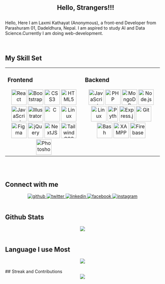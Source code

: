 

<!--
**Laxmination/Laxmination** is a ✨ _special_ ✨ repository because its `README.md` (this file) appears on your GitHub profile.

Here are some ideas to get you started:

- 🔭 I’m currently working on ...
- 🌱 I’m currently learning ...
- 👯 I’m looking to collaborate on ...
- 🤔 I’m looking for help with ...
- 💬 Ask me about ...
- 📫 How to reach me: ...
- 😄 Pronouns: ...
- ⚡ Fun fact: ...
-->
<div align="center">
<h2 align="center" style="width: 100%;padding:10px;" >Hello, Strangers!!!</h2>
</div>  
  

Hello, Here I am Laxmi Kathayat (Anonymous), a front-end Developer from Parashuram 01, Dadeldhura, Nepal. I am aspired to study AI and Data Science.Currently I am doing web-development. 
  

<br/>  


## My Skill Set  
<table><tr><td valign="top" width="33%">

 

### Frontend  
<div align="center">  
<a href="https://justpaste.it/redirect/5r8ji/https%3A%2F%2Freactjs.org%2F" target="_blank"><img style=" 10px" src="https://profilinator.rishav.dev/skills-assets/react-original-wordmark.svg" alt="React" height="50" /></a>  
<a href="https://justpaste.it/redirect/5r8ji/https%3A%2F%2Fgetbootstrap.com%2Fdocs%2F3.4%2Fjavascript%2F" target="_blank"><img style=" 10px" src="https://profilinator.rishav.dev/skills-assets/bootstrap-plain.svg" alt="Bootstrap" height="50" /></a>  
<a href="https://justpaste.it/redirect/5r8ji/https%3A%2F%2Fwww.w3schools.com%2Fcss%2F" target="_blank"><img style=" 10px" src="https://profilinator.rishav.dev/skills-assets/css3-original-wordmark.svg" alt="CSS3" height="50" /></a>  
<a href="https://justpaste.it/redirect/5r8ji/https%3A%2F%2Fen.wikipedia.org%2Fwiki%2FHTML5" target="_blank"><img style=" 10px" src="https://profilinator.rishav.dev/skills-assets/html5-original-wordmark.svg" alt="HTML5" height="50" /></a>  
<a href="https://justpaste.it/redirect/5r8ji/https%3A%2F%2Fwww.javascript.com%2F" target="_blank"><img style=" 10px" src="https://profilinator.rishav.dev/skills-assets/javascript-original.svg" alt="JavaScript" height="50" /></a>  
<a href="https://justpaste.it/redirect/5r8ji/https%3A%2F%2Fwww.adobe.com%2Fin%2Fproducts%2Fillustrator.html" target="_blank"><img style=" 10px" src="https://profilinator.rishav.dev/skills-assets/adobe_illustrator-icon.svg" alt="Illustrator" height="50" /></a>  
<a href="https://justpaste.it/redirect/5r8ji/https%3A%2F%2Fwww.cprogramming.com%2F" target="_blank"><img style=" 10px" src="https://profilinator.rishav.dev/skills-assets/c-original.svg" alt="C" height="50" /></a>  
<a href="https://justpaste.it/redirect/5r8ji/https%3A%2F%2Fwww.linux.org%2F" target="_blank"><img style=" 10px" src="https://profilinator.rishav.dev/skills-assets/linux-original.svg" alt="Linux" height="50" /></a>  
<a href="https://justpaste.it/redirect/5r8ji/https%3A%2F%2Fwww.figma.com%2F" target="_blank"><img style=" 10px" src="https://profilinator.rishav.dev/skills-assets/figma-icon.svg" alt="Figma" height="50" /></a>  
<a href="https://justpaste.it/redirect/5r8ji/https%3A%2F%2Fjquery.com%2F" target="_blank"><img style=" 10px" src="https://profilinator.rishav.dev/skills-assets/jquery.png" alt="jQuery" height="50" /></a>  
<a href="https://justpaste.it/redirect/5r8ji/https%3A%2F%2Fnextjs.org%2F" target="_blank"><img style=" 10px" src="https://profilinator.rishav.dev/skills-assets/nextjs.png" alt="NextJS" height="50" /></a>  
<a href="https://justpaste.it/redirect/5r8ji/https%3A%2F%2Fwww.tailwindcss.com%2F" target="_blank"><img style=" 10px" src="https://profilinator.rishav.dev/skills-assets/tailwindcss.svg" alt="Tailwind CSS" height="50" /></a>  
<a href="https://justpaste.it/redirect/5r8ji/https%3A%2F%2Fwww.adobe.com%2Fin%2Fproducts%2Fphotoshop.html" target="_blank"><img style=" 10px" src="https://profilinator.rishav.dev/skills-assets/photoshop-plain.svg" alt="Photoshop" height="50" /></a>  
</div>

</td><td valign="top" width="33%">

 

### Backend  
<div align="center">  
<a href="https://justpaste.it/redirect/5r8ji/https%3A%2F%2Fwww.javascript.com%2F" target="_blank"><img style=" 10px" src="https://profilinator.rishav.dev/skills-assets/javascript-original.svg" alt="JavaScript" height="50" /></a>  
<a href="https://justpaste.it/redirect/5r8ji/https%3A%2F%2Fwww%2A.%2Aphp.net%2F" target="_blank"><img style=" 10px" src="https://profilinator.rishav.dev/skills-assets/php-original.svg" alt="PHP" height="50" /></a>  
<a href="https://justpaste.it/redirect/5r8ji/https%3A%2F%2Fwww.mongodb.com%2F" target="_blank"><img style=" 10px" src="https://profilinator.rishav.dev/skills-assets/mongodb-original-wordmark.svg" alt="MongoDB" height="50" /></a>  
<a href="https://justpaste.it/redirect/5r8ji/https%3A%2F%2Fnodejs.org%2F" target="_blank"><img style=" 10px" src="https://profilinator.rishav.dev/skills-assets/nodejs-original-wordmark.svg" alt="Node.js" height="50" /></a>  
<a href="https://justpaste.it/redirect/5r8ji/https%3A%2F%2Fwww.linux.org%2F" target="_blank"><img style=" 10px" src="https://profilinator.rishav.dev/skills-assets/linux-original.svg" alt="Linux" height="50" /></a>  
<a href="https://justpaste.it/redirect/5r8ji/https%3A%2F%2Fwww.python.org%2F" target="_blank"><img style=" 10px" src="https://profilinator.ris</td><td valign="top" width="33hav.dev/skills-assets/python-original.svg" alt="Python" height="50" /></a>  
<a href="https://justpaste.it/redirect/5r8ji/https%3A%2F%2Fexpressjs.com%2F" target="_blank"><img style=" 10px" src="https://profilinator.rishav.dev/skills-assets/express-original-wordmark.svg" alt="Express.js" height="50" /></a>  
<a href="https://justpaste.it/redirect/5r8ji/https%3A%2F%2Fgithub.com%2F" target="_blank"><img style=" 10px" src="https://profilinator.rishav.dev/skills-assets/git-scm-icon.svg" alt="Git" height="50" /></a>  
<a href="https://justpaste.it/redirect/5r8ji/https%3A%2F%2Fwww.gnu.org%2Fsoftware%2Fbash%2F" target="_blank"><img style=" 10px" src="https://profilinator.rishav.dev/skills-assets/gnu_bash-icon.svg" alt="Bash" height="50" /></a>  
<a href="https://justpaste.it/redirect/5r8ji/https%3A%2F%2Fwww.apachefriends.org%2F" target="_blank"><img style=" 10px" src="https://profilinator.rishav.dev/skills-assets/xampp.png" alt="XAMPP" height="50" /></a>  
<a href="https://justpaste.it/redirect/5r8ji/https%3A%2F%2Ffirebase.google.com%2F" target="_blank"><img style=" 10px" src="https://profilinator.rishav.dev/skills-assets/firebase.png" alt="Firebase" height="50" /></a>  
</div>


</td></tr></table> 

 

<!-- ### DevOps  
<div align="center">  
<a href="https://justpaste.it/redirect/5r8ji/https%3A%2F%2Fgithub.com%2F" target="_blank"><img style=" 10px" src="https://profilinator.rishav.dev/skills-assets/git-scm-icon.svg" alt="Git" height="50" /></a>  
<a href="https://justpaste.it/redirect/5r8ji/https%3A%2F%2Fwww.gnu.org%2Fsoftware%2Fbash%2F" target="_blank"><img style=" 10px" src="https://profilinator.rishav.dev/skills-assets/gnu_bash-icon.svg" alt="Bash" height="50" /></a>  
<a href="https://justpaste.it/redirect/5r8ji/https%3A%2F%2Fexpressjs.com%2F" target="_blank"><img style=" 10px" src="https://profilinator.rishav.dev/skills-assets/express-original-wordmark.svg" alt="Express.js" height="50" /></a>  
</div> -->

</td></tr></table>  

<br/>  



<br/>  


## Connect with me  
<div align="center">
<a href="https://github.com/Laxmination" target="_blank">
<img src=https://img.shields.io/badge/github-%2324292e.svg?&style=for-the-badge&logo=github&logoColor=white alt=github style=" 5px;" />
</a>
<a href="https://twitter.com/LaxmiKathayat3" target="_blank">
<img src=https://img.shields.io/badge/twitter-%2300acee.svg?&style=for-the-badge&logo=twitter&logoColor=white alt=twitter style=" 5px;" />
</a>
<a href="https://www.linkedin.com/in/laxmi-kathayat/" target="_blank">
<img src=https://img.shields.io/badge/linkedin-%231E77B5.svg?&style=for-the-badge&logo=linkedin&logoColor=white alt=linkedin style=" 5px;" />
</a>
<a href="https://www.facebook.com/profile.php?id=100080291097517" target="_blank">
<img src=https://img.shields.io/badge/facebook-%232E87FB.svg?&style=for-the-badge&logo=facebook&logoColor=white alt=facebook style=" 5px;" />
</a>
<a href="https://www.instagram.com/lakshmi.kathayat04/" target="_blank">
<img src=https://img.shields.io/badge/instagram-%23000000.svg?&style=for-the-badge&logo=instagram&logoColor=white alt=instagram style=" 5px;" />
</a>  
</div>  
  

<br/>  


## Github Stats  
<div align="center"><img src="https://github-readme-stats.vercel.app/api?username=laxmination&show_icons=true&count_private=true&hide_border=true&theme=radical" align="center" /></div>  

<br/>

## Language I use Most

<!-- https://github-readme-stats.vercel.app/api/top-langs/?username=laxmination&theme=radical   -->
<div align="center"><img src="https://github-readme-stats.vercel.app/api/top-langs/?username=laxmination&theme=radical" align="center" /></div>  

<br />
## Streak and Contributions


<br/>   

<div align="center">
<img src="https://komarev.com/ghpvc/?username=laxmination&&style=flat-square" align="center" />
</div>  